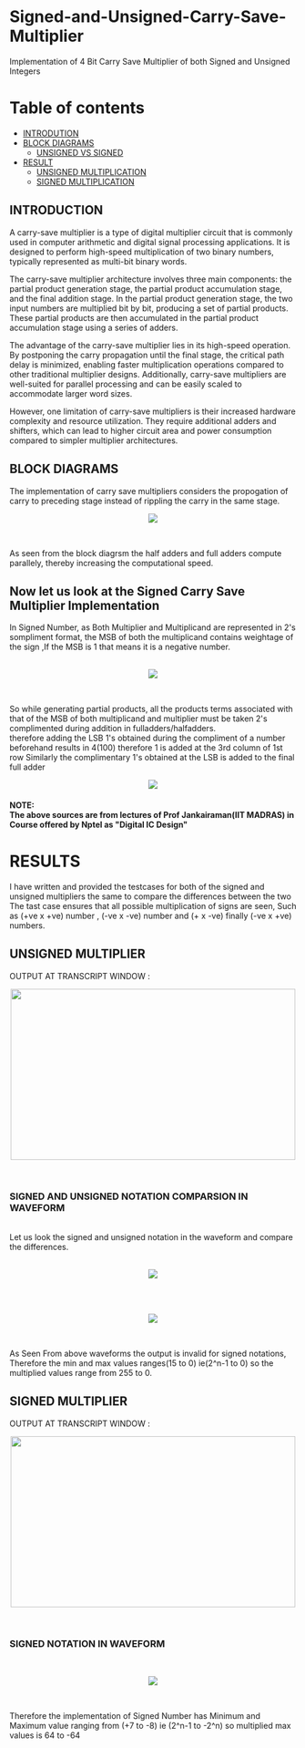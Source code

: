 # Signed-and-Unsigned-Carry-Save-Multiplier
Implementation of 4 Bit Carry Save Multiplier of both Signed and Unsigned Integers

Table of contents
=================

<!--ts-->
   * [INTRODUTION](https://github.com/Chetan-G-Gokhale/Signed-and-Unsigned-Carry-Save-Multiplier#introduction)
   * [BLOCK DIAGRAMS](https://github.com/Chetan-G-Gokhale/Signed-and-Unsigned-Carry-Save-Multiplier#block-diagrams)
       * [UNSIGNED VS SIGNED ](https://github.com/Chetan-G-Gokhale/Signed-and-Unsigned-Carry-Save-Multiplier#now-let-us-look-at-the-signed-carry-save-multiplier-implementation)
   * [RESULT](https://github.com/Chetan-G-Gokhale/Signed-and-Unsigned-Carry-Save-Multiplier#results)
     * [UNSIGNED MULTIPLICATION](https://github.com/Chetan-G-Gokhale/Signed-and-Unsigned-Carry-Save-Multiplier#unsigned-multiplier)
     * [SIGNED MULTIPLICATION](https://github.com/Chetan-G-Gokhale/Signed-and-Unsigned-Carry-Save-Multiplier#signed-and-unsigned-notation-comparsion-in-waveform)
 <!--te-->


 ## INTRODUCTION

 A carry-save multiplier is a type of digital multiplier circuit that is commonly used in computer arithmetic and digital signal processing applications. It is designed to perform high-speed multiplication of two binary numbers, typically represented as multi-bit binary words.

 The carry-save multiplier architecture involves three main components: the partial product generation stage, the partial product accumulation stage, and the final addition stage. In the partial product generation stage, the two input numbers are multiplied bit by bit, producing a set of partial products. These partial products are then accumulated in the partial product accumulation stage using a series of adders. 

The advantage of the carry-save multiplier lies in its high-speed operation. By postponing the carry propagation until the final stage, the critical path delay is minimized, enabling faster multiplication operations compared to other traditional multiplier designs. Additionally, carry-save multipliers are well-suited for parallel processing and can be easily scaled to accommodate larger word sizes.

However, one limitation of carry-save multipliers is their increased hardware complexity and resource utilization. They require additional adders and shifters, which can lead to higher circuit area and power consumption compared to simpler multiplier architectures. 

## BLOCK DIAGRAMS

The implementation of carry save multipliers considers the propogation of carry to preceding stage instead of rippling the carry in the same stage.
<br>

<p align="center">
  <img src="https://github.com/Chetan-G-Gokhale/Signed-and-Unsigned-Carry-Save-Multiplier/assets/126239004/79d0e421-637d-4810-9391-18646d44559d">
</p>


<br>

As seen from the block diagrsm the half adders and full adders compute parallely, thereby increasing the computational speed. <br>


## Now let us look at the Signed Carry Save Multiplier Implementation

In Signed Number, as Both Multiplier and Multiplicand are represented in 2's sompliment format, the MSB of both the multiplicand contains weightage 
of the sign ,If the MSB is 1 that means it is a negative number. <br>
<br>

<p align="center">
  <img src="https://github.com/Chetan-G-Gokhale/Signed-and-Unsigned-Carry-Save-Multiplier/assets/126239004/1d4d380d-9edf-4da0-b80a-73145e73f078">
</p>


<br>

So while generating partial products, all the products terms associated with that of the MSB of both multiplicand and multiplier must be taken 2's complimented 
during addition in fulladders/halfadders.
<br>
therefore adding the LSB 1's obtained during the compliment of a number beforehand results in 4(100) therefore 1 is added at the 3rd column of 1st row 
Similarly the complimentary 1's obtained at the LSB is added to the final full adder 
<br>

<p align="center">
  <img src="https://github.com/Chetan-G-Gokhale/Signed-and-Unsigned-Carry-Save-Multiplier/assets/126239004/73cf7a36-024a-4020-a4d8-99958c406674">
</p>

#### NOTE: <br> The above sources are from lectures of Prof Jankairaman(IIT MADRAS) in Course offered by Nptel as "Digital IC Design"

# RESULTS

I have written and provided the testcases for both of the signed and unsigned multipliers the same to compare the differences between the two
The tast case ensures that all possible multiplication of signs are seen, Such as (+ve x +ve) number , (-ve x -ve) number and (+ x -ve) finally
(-ve x +ve) numbers. <br>

## UNSIGNED MULTIPLIER 


OUTPUT AT TRANSCRIPT WINDOW :
<br>
<p align="center">
  <img src="https://github.com/Chetan-G-Gokhale/Signed-and-Unsigned-Carry-Save-Multiplier/assets/126239004/4ed13718-0522-4c09-accd-c5c54e9c229f"width=500 height=300>
</p>
<br>

### SIGNED AND UNSIGNED NOTATION COMPARSION IN WAVEFORM
<br>
Let us look the signed and unsigned notation in the waveform and compare the differences.

   <br>
<br>
<p align="center">
  <img src="https://github.com/Chetan-G-Gokhale/Signed-and-Unsigned-Carry-Save-Multiplier/assets/126239004/451e6bde-224e-49ea-99f0-9faebfa7e7ff">
</p>
<br>
<br>

<p align="center">
  <img src="https://github.com/Chetan-G-Gokhale/Signed-and-Unsigned-Carry-Save-Multiplier/assets/126239004/edc9ffdc-6054-4870-8010-81315c37a5aa">
</p>
<br>
  
As Seen From above waveforms the output is invalid for signed notations, Therefore the min and max values ranges(15 to 0) ie(2^n-1 to 0) so the multiplied values range from 255 to 0.
<br>



## SIGNED MULTIPLIER


OUTPUT AT TRANSCRIPT WINDOW :
<br>
<p align="center">
  <img src="https://github.com/Chetan-G-Gokhale/Signed-and-Unsigned-Carry-Save-Multiplier/assets/126239004/d69065c5-11b1-424a-9bc2-4653de930ff6"width=500 
    height= 300>
</p>
<br>

### SIGNED NOTATION IN WAVEFORM

<br>
<p align="center">
  <img src="https://github.com/Chetan-G-Gokhale/Signed-and-Unsigned-Carry-Save-Multiplier/assets/126239004/7054abae-29bd-4788-830d-7d3504f38241">
</p>

<br>

Therefore the implementation of Signed Number has Minimum and Maximum value ranging from (+7 to -8) ie (2^n-1 to -2^n) so multiplied max values is 64 to -64

